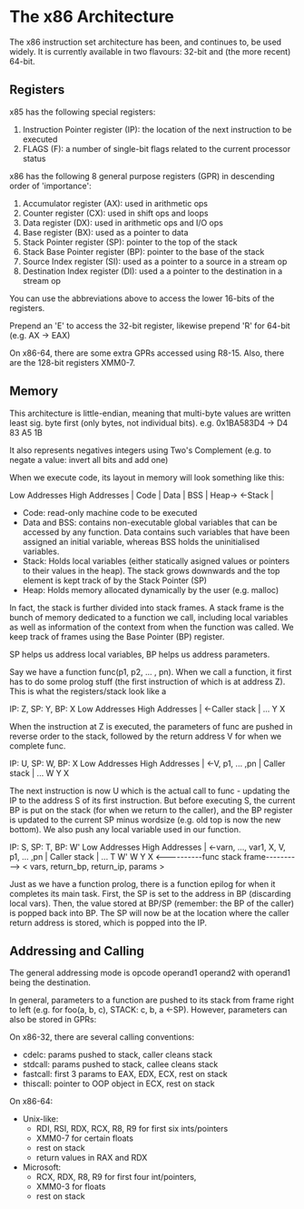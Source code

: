 # The x86 Architecture

The x86 instruction set architecture has been, and continues to, be used widely. It is currently available in two flavours: 32-bit and (the more recent) 64-bit.

## Registers
x85 has the following special registers:
1. Instruction Pointer register (IP): the location of the next instruction to be executed
1. FLAGS (F): a number of single-bit flags related to the current processor status

x86 has the following 8 general purpose registers (GPR) in descending order of 'importance':
1. Accumulator register (AX): used in arithmetic ops
1. Counter register (CX): used in shift ops and loops
1. Data register (DX): used in arithmetic ops and I/O ops
1. Base register (BX): used as a pointer to data 
1. Stack Pointer register (SP): pointer to the top of the stack
1. Stack Base Pointer register (BP): pointer to the base of the stack
1. Source Index register (SI): used as a pointer to a source in a stream op
1. Destination Index register (DI): used a a pointer to the destination in a stream op

You can use the abbreviations above to access the lower 16-bits of the registers.

Prepend an 'E' to access the 32-bit register, likewise prepend 'R' for 64-bit (e.g. AX -> EAX)

On x86-64, there are some extra GPRs accessed using R8-15. Also, there are the 128-bit registers XMM0-7.

## Memory

This architecture is little-endian, meaning that multi-byte values are written least sig. byte first (only bytes, not individual bits). e.g. 0x1BA583D4 -> D4 83 A5 1B

It also represents negatives integers using Two's Complement (e.g. to negate a value: invert all bits and add one)

When we execute code, its layout in memory will look something like this:

Low Addresses                             High Addresses
 |   Code   |  Data  |  BSS  |  Heap->       <-Stack  |

- Code: read-only machine code to be executed
- Data and BSS: contains non-executable global variables that can be accessed by any function. Data contains such variables that have been assigned an initial variable, whereas BSS holds the uninitialised variables.
- Stack: Holds local variables (either statically asigned values or pointers to their values in the heap). The stack grows downwards and the top element is kept track of by the Stack Pointer (SP)
- Heap: Holds memory allocated dynamically by the user (e.g. malloc)

In fact, the stack is further divided into stack frames. A stack frame is the bunch of memory dedicated to a function we call, including local variables as well as information of the context from when the function was called. We keep track of frames using the Base Pointer (BP) register.

SP helps us address local variables, BP helps us address parameters.

Say we have a function func(p1, p2, ... , pn). When we call a function, it first has to do some prolog stuff (the first instruction of which is at address Z). This is what the registers/stack look like a

IP: Z, SP: Y, BP: X
Low Addresses                             High Addresses
|                                       <-Caller stack | ...
                                        Y              X

When the instruction at Z is executed, the parameters of func are pushed in reverse order to the stack, followed by the return address V for when we complete func.

IP: U, SP: W, BP: X
Low Addresses                             High Addresses
|                      <-V, p1, ... ,pn | Caller stack | ...
                       W                Y              X

The next instruction is now U which is the actual call to func - updating the IP to the address S of its first instruction. But before executing S, the current BP is put on the stack (for when we return to the caller), and the BP register is updated to the current SP minus wordsize (e.g. old top is now the new bottom). We also push any local variable used in our function.

IP: S, SP: T, BP: W'
Low Addresses                             High Addresses
|    <-varn, ..., var1, X, V, p1, ... ,pn | Caller stack | ...
     T               W' W                 Y              X
     <----------func stack frame---------->
     < vars, return_bp, return_ip, params > 

Just as we have a function prolog, there is a function epilog for when it completes its main task. First, the SP is set to the address in BP (discarding local vars). Then, the value stored at BP/SP (remember: the BP of the caller) is popped back into BP. The SP will now be at the location where the caller return address is stored, which is popped into the IP.

## Addressing and Calling

The general addressing mode is opcode operand1 operand2 with operand1 being the destination.

In general, parameters to a function are pushed to its stack from frame right to left (e.g. for foo(a, b, c), STACK: c, b, a <-SP). However, parameters can also be stored in GPRs:

On x86-32, there are several calling conventions:
- cdelc: params pushed to stack, caller cleans stack
- stdcall: params pushed to stack, callee cleans stack
- fastcall: first 3 params to EAX, EDX, ECX, rest on stack
- thiscall: pointer to OOP object in ECX, rest on stack

On x86-64:
- Unix-like:
    - RDI, RSI, RDX, RCX, R8, R9 for first six ints/pointers
    - XMM0-7 for certain floats
    - rest on stack
    - return values in RAX and RDX
- Microsoft:
    - RCX, RDX, R8, R9 for first four int/pointers, 
    - XMM0-3 for floats
    - rest on stack


